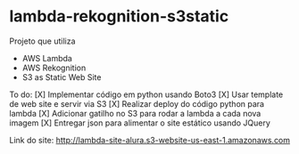 # lambda-rekognition-s3static

Projeto que utiliza
- AWS Lambda
- AWS Rekognition
- S3 as Static Web Site

To do:
[X] Implementar código em python usando Boto3
[X] Usar template de web site e servir via S3
[X] Realizar deploy do código python para lambda
[X] Adicionar gatilho no S3 para rodar a lambda a cada nova imagem
[X] Entregar json para alimentar o site estático usando JQuery

Link do site:
http://lambda-site-alura.s3-website-us-east-1.amazonaws.com